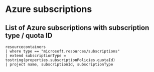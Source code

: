 # Azure subscriptions

## List of Azure subscriptions with subscription type / quota ID
```kusto
resourcecontainers
| where type == "microsoft.resources/subscriptions"
| extend subscriptionType = tostring(properties.subscriptionPolicies.quotaId)
| project name, subscriptionId, subscriptionType
```